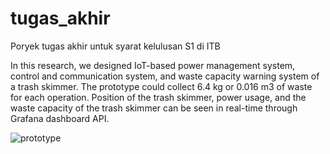 # tugas_akhir
Poryek tugas akhir untuk syarat kelulusan S1 di ITB

In this research, we designed IoT-based power management system, control and communication system, and waste capacity warning system of a trash skimmer. The prototype could collect 6.4 kg or 0.016 m3 of waste for each operation. Position of the trash skimmer, power usage, and the waste capacity of the trash skimmer can be seen in real-time through Grafana dashboard API.

![prototype](https://user-images.githubusercontent.com/82941395/205370068-88bdcb28-a7dd-42b5-a67e-67e0a57c166b.jpeg)
